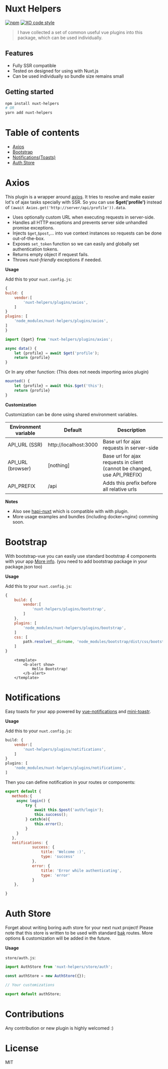 # Nuxt Helpers
[![npm](https://img.shields.io/npm/v/nuxt-helpers.svg)]() 
[![XO code style](https://img.shields.io/badge/code_style-XO-5ed9c7.svg)](https://github.com/sindresorhus/xo)

> I have collected a set of common useful vue plugins into this package, which can be used individually.

## Features
- Fully SSR compatible
- Tested on designed for using with Nuxt.js
- Can be used individually so bundle size remains small

## Getting started

```bash
npm install nuxt-helpers
# OR
yarn add nuxt-helpers
```

# Table of contents
- [Axios](#axios)
- [Bootstrap](#bootstrap)
- [Notifications(Toasts)](#notifications)
- [Auth Store](#auth-store) 

# Axios
This plugin is a wrapper around [axios](https://github.com/mzabriskie/axios). It tries to resolve and make easier lot's of ajax tasks specially with SSR.
So you can use **$get('profile')** instead of `(await Axios.get('http://server/api/profile')).data`.
 
- Uses optionally custom URL when executing requests in server-side.
- Handles all HTTP exceptions and prevents server side unhandled promise exceptions.
- Injects `$get`,`$post`,... into vue context instances so requests can be done out-of-the-box.
- Exposes `set_token` function so we can easily and globally set authentication tokens.
- Returns empty object if request fails.
- Throws *nuxt-friendly* exceptions if needed.

**Usage**

Add this to your `nuxt.config.js`:
```js
{
build: {
    vendor:[
        'nuxt-helpers/plugins/axios',
    ]
}
plugins: [
    'node_modules/nuxt-helpers/plugins/axios',    
]
}
```

```js
import {$get} from 'nuxt-helpers/plugins/axios';

async data() {
    let {profile} = await $get('profile');
    return {profile}
}
```

Or In any other function: (This does not needs importing axios plugin)

```js
mounted() {
    let {profile} = await this.$get('this');
    return {profile}
}
```

**Customization**

Customization can be done using shared environment variables.

Environment variable | Default                 | Description
---------------------|-------------------------|--------------------------------------------
API_URL   (SSR)      | http://localhost:3000   | Base url for ajax requests in server-side
API_URL   (browser)  | [nothing]               | Base url for ajax requests in client (cannot be changed, use API_PREFIX)
API_PREFIX           | /api                    | Adds this prefix before all relative urls

**Notes**

- Also see [hapi-nuxt](https://github.com/fandogh/hapi-nuxt) which is compatible with with plugin.
- More usage examples and bundles (including docker+nginx) comming soon.

# Bootstrap
With bootstrap-vue you can easily use standard bootstrap 4 components with your app [More info](https://github.com/bootstrap-vue/bootstrap-vue).
(you need to add bootstrap package in your package.json too)

**Usage**

Add this to your `nuxt.config.js`:
```js
{
    build: {
        vendor:[
            'nuxt-helpers/plugins/bootstrap',
        ]
    },
    plugins: [
        'node_modules/nuxt-helpers/plugins/bootstrap',    
    ]
    css: [
        path.resolve(__dirname, 'node_modules/bootstrap/dist/css/bootstrap.css'),
    ]
}
```

```vue
    <template>
        <b-alert show>
            Hello Bootstrap!
        </b-alert>
    </template>
```

# Notifications
Easy toasts for your app powered by [vue-notifications](https://github.com/se-panfilov/vue-notifications) and
[mini-toastr](https://github.com/se-panfilov/mini-toastr).

**Usage**

Add this to your `nuxt.config.js`:
```js
build: {
    vendor:[
        'nuxt-helpers/plugins/notifications',
    ]
}
plugins: [
    'node_modules/nuxt-helpers/plugins/notifications',    
]
```

Then you can define notification in your routes or components:

```js
export default {
   methods:{
     async login() {
         try {
             await this.$post('auth/login');
             this.success();
         } catch(e){
             this.error();
         }
     }  
   },
   notifications: {
            success: {
                title: 'Welcome :)',
                type: 'success'
            },
            error: {
                title: 'Error while authenticating',
                type: 'error'
            }
    },

}
```

# Auth Store
Forget about writing boring auth store for your next nuxt project!
Please note that this store is written to be used with standard [bak](https://github.com/fandogh/bak) routes. 
More options & customization will be added in the future.

**Usage**

`store/auth.js`:

```js
import AuthStore from 'nuxt-helpers/store/auth';

const authStore = new AuthStore({});

// Your customizations

export default authStore;
```

# Contributions
Any contribution or new plugin is highly welcomed :)

# License
MIT